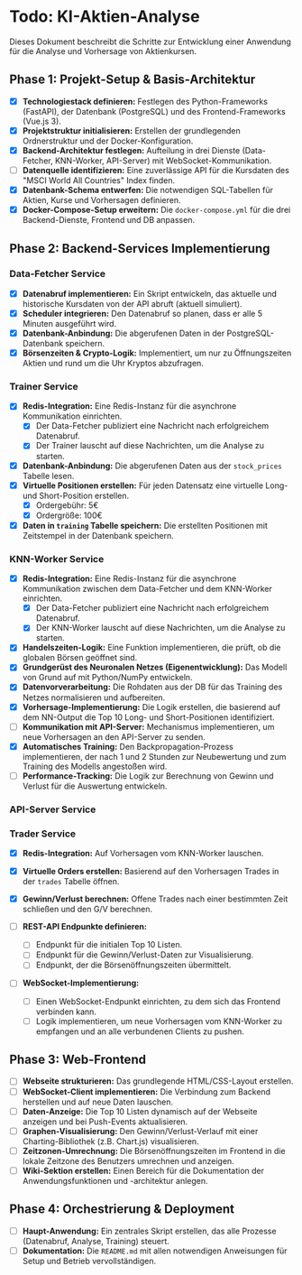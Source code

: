 # Todo: KI-Aktien-Analyse

Dieses Dokument beschreibt die Schritte zur Entwicklung einer Anwendung für die Analyse und Vorhersage von Aktienkursen.

## Phase 1: Projekt-Setup & Basis-Architektur
- [x] **Technologiestack definieren:** Festlegen des Python-Frameworks (FastAPI), der Datenbank (PostgreSQL) und des Frontend-Frameworks (Vue.js 3).
- [x] **Projektstruktur initialisieren:** Erstellen der grundlegenden Ordnerstruktur und der Docker-Konfiguration.
- [x] **Backend-Architektur festlegen:** Aufteilung in drei Dienste (Data-Fetcher, KNN-Worker, API-Server) mit WebSocket-Kommunikation.
- [ ] **Datenquelle identifizieren:** Eine zuverlässige API für die Kursdaten des "MSCI World All Countries" Index finden.
- [x] **Datenbank-Schema entwerfen:** Die notwendigen SQL-Tabellen für Aktien, Kurse und Vorhersagen definieren.
- [x] **Docker-Compose-Setup erweitern:** Die `docker-compose.yml` für die drei Backend-Dienste, Frontend und DB anpassen.

## Phase 2: Backend-Services Implementierung

### Data-Fetcher Service
- [x] **Datenabruf implementieren:** Ein Skript entwickeln, das aktuelle und historische Kursdaten von der API abruft (aktuell simuliert).
- [x] **Scheduler integrieren:** Den Datenabruf so planen, dass er alle 5 Minuten ausgeführt wird.
- [x] **Datenbank-Anbindung:** Die abgerufenen Daten in der PostgreSQL-Datenbank speichern.
- [x] **Börsenzeiten & Crypto-Logik:** Implementiert, um nur zu Öffnungszeiten Aktien und rund um die Uhr Kryptos abzufragen.

### Trainer Service
- [x] **Redis-Integration:** Eine Redis-Instanz für die asynchrone Kommunikation einrichten.
    - [x] Der Data-Fetcher publiziert eine Nachricht nach erfolgreichem Datenabruf.
    - [x] Der Trainer lauscht auf diese Nachrichten, um die Analyse zu starten.
- [x] **Datenbank-Anbindung:** Die abgerufenen Daten aus der `stock_prices` Tabelle lesen.
- [x] **Virtuelle Positionen erstellen:** Für jeden Datensatz eine virtuelle Long- und Short-Position erstellen.
    - [x] Ordergebühr: 5€
    - [x] Ordergröße: 100€
- [x] **Daten in `training` Tabelle speichern:** Die erstellten Positionen mit Zeitstempel in der Datenbank speichern.

### KNN-Worker Service
- [x] **Redis-Integration:** Eine Redis-Instanz für die asynchrone Kommunikation zwischen dem Data-Fetcher und dem KNN-Worker einrichten.
    - [x] Der Data-Fetcher publiziert eine Nachricht nach erfolgreichem Datenabruf.
    - [x] Der KNN-Worker lauscht auf diese Nachrichten, um die Analyse zu starten.
- [x] **Handelszeiten-Logik:** Eine Funktion implementieren, die prüft, ob die globalen Börsen geöffnet sind.
- [x] **Grundgerüst des Neuronalen Netzes (Eigenentwicklung):** Das Modell von Grund auf mit Python/NumPy entwickeln.
- [x] **Datenvorverarbeitung:** Die Rohdaten aus der DB für das Training des Netzes normalisieren und aufbereiten.
- [x] **Vorhersage-Implementierung:** Die Logik erstellen, die basierend auf dem NN-Output die Top 10 Long- und Short-Positionen identifiziert.
- [ ] **Kommunikation mit API-Server:** Mechanismus implementieren, um neue Vorhersagen an den API-Server zu senden.
- [x] **Automatisches Training:** Den Backpropagation-Prozess implementieren, der nach 1 und 2 Stunden zur Neubewertung und zum Training des Modells angestoßen wird.
- [ ] **Performance-Tracking:** Die Logik zur Berechnung von Gewinn und Verlust für die Auswertung entwickeln.

### API-Server Service

### Trader Service
- [x] **Redis-Integration:** Auf Vorhersagen vom KNN-Worker lauschen.
- [x] **Virtuelle Orders erstellen:** Basierend auf den Vorhersagen Trades in der `trades` Tabelle öffnen.
- [x] **Gewinn/Verlust berechnen:** Offene Trades nach einer bestimmten Zeit schließen und den G/V berechnen.

- [ ] **REST-API Endpunkte definieren:**
    - [ ] Endpunkt für die initialen Top 10 Listen.
    - [ ] Endpunkt für die Gewinn/Verlust-Daten zur Visualisierung.
    - [ ] Endpunkt, der die Börsenöffnungszeiten übermittelt.
- [ ] **WebSocket-Implementierung:**
    - [ ] Einen WebSocket-Endpunkt einrichten, zu dem sich das Frontend verbinden kann.
    - [ ] Logik implementieren, um neue Vorhersagen vom KNN-Worker zu empfangen und an alle verbundenen Clients zu pushen.

## Phase 3: Web-Frontend
- [ ] **Webseite strukturieren:** Das grundlegende HTML/CSS-Layout erstellen.
- [ ] **WebSocket-Client implementieren:** Die Verbindung zum Backend herstellen und auf neue Daten lauschen.
- [ ] **Daten-Anzeige:** Die Top 10 Listen dynamisch auf der Webseite anzeigen und bei Push-Events aktualisieren.
- [ ] **Graphen-Visualisierung:** Den Gewinn/Verlust-Verlauf mit einer Charting-Bibliothek (z.B. Chart.js) visualisieren.
- [ ] **Zeitzonen-Umrechnung:** Die Börsenöffnungszeiten im Frontend in die lokale Zeitzone des Benutzers umrechnen und anzeigen.
- [ ] **Wiki-Sektion erstellen:** Einen Bereich für die Dokumentation der Anwendungsfunktionen und -architektur anlegen.

## Phase 4: Orchestrierung & Deployment
- [ ] **Haupt-Anwendung:** Ein zentrales Skript erstellen, das alle Prozesse (Datenabruf, Analyse, Training) steuert.
- [ ] **Dokumentation:** Die `README.md` mit allen notwendigen Anweisungen für Setup und Betrieb vervollständigen.
